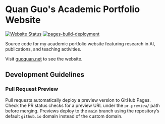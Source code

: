 # Quan Guo's Academic Portfolio Website

[![Website Status](https://img.shields.io/website?url=https%3A%2F%2Fguoquan.net)](https://guoquan.net)
[![pages-build-deployment](https://github.com/guoquan/guoquan.github.io/actions/workflows/pages/pages-build-deployment/badge.svg)](https://github.com/guoquan/guoquan.github.io/actions/workflows/pages/pages-build-deployment)

Source code for my academic portfolio website featuring research in AI, publications, and teaching activities.

Visit [guoquan.net](https://guoquan.net) to see the website.

## Development Guidelines

### Pull Request Preview

Pull requests automatically deploy a preview version to GitHub Pages. Check the
PR status checks for a preview URL under the `pr-preview/` path before merging.
Previews deploy to the `main` branch using the repository’s default
`github.io` domain instead of the custom domain.
